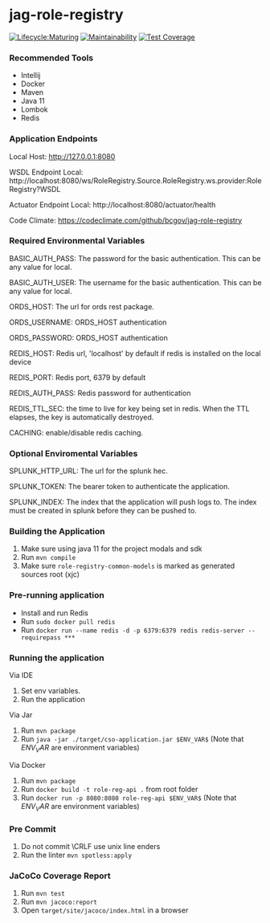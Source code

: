 # jag-role-registry

[![Lifecycle:Maturing](https://img.shields.io/badge/Lifecycle-Maturing-007EC6)](https://github.com/bcgov/jag-role-registry)
[![Maintainability](https://api.codeclimate.com/v1/badges/5a7027d5cc5800eeb2fe/maintainability)](https://codeclimate.com/github/bcgov/jag-role-registry/maintainability)
[![Test Coverage](https://api.codeclimate.com/v1/badges/5a7027d5cc5800eeb2fe/test_coverage)](https://codeclimate.com/github/bcgov/jag-role-registry/test_coverage)
### Recommended Tools
* Intellij
* Docker
* Maven
* Java 11
* Lombok
* Redis

### Application Endpoints

Local Host: http://127.0.0.1:8080

WSDL Endpoint Local: http://localhost:8080/ws/RoleRegistry.Source.RoleRegistry.ws.provider:RoleRegistry?WSDL

Actuator Endpoint Local: http://localhost:8080/actuator/health

Code Climate: https://codeclimate.com/github/bcgov/jag-role-registry

### Required Environmental Variables

BASIC_AUTH_PASS: The password for the basic authentication. This can be any value for local.

BASIC_AUTH_USER: The username for the basic authentication. This can be any value for local.

ORDS_HOST: The url for ords rest package.

ORDS_USERNAME: ORDS_HOST authentication

ORDS_PASSWORD: ORDS_HOST authentication

REDIS_HOST: Redis url, 'localhost' by default if redis is installed on the local device

REDIS_PORT: Redis port, 6379 by default

REDIS_AUTH_PASS: Redis password for authentication

REDIS_TTL_SEC: the time to live for key being set in redis. When the TTL elapses, the key is automatically destroyed.

CACHING: enable/disable redis caching.

### Optional Enviromental Variables
SPLUNK_HTTP_URL: The url for the splunk hec.

SPLUNK_TOKEN: The bearer token to authenticate the application.

SPLUNK_INDEX: The index that the application will push logs to. The index must be created in splunk
before they can be pushed to.

### Building the Application
1) Make sure using java 11 for the project modals and sdk
2) Run ``mvn compile``
3) Make sure ```role-registry-common-models``` is marked as generated sources root (xjc)

### Pre-running application
* Install and run Redis
* Run ```sudo docker pull redis```
* Run ```docker run --name redis -d -p 6379:6379 redis redis-server --requirepass ***```

### Running the application
Via IDE
1) Set env variables.
2) Run the application

Via Jar
1) Run ```mvn package```
2) Run ```java -jar ./target/cso-application.jar $ENV_VAR$```  (Note that $ENV_VAR$ are environment variables)

Via Docker
1) Run ```mvn package```
2) Run ```docker build -t role-reg-api .``` from root folder
3) Run ```docker run -p 8080:8080 role-reg-api $ENV_VAR$```  (Note that $ENV_VAR$ are environment variables)

### Pre Commit
1) Do not commit \CRLF use unix line enders
2) Run the linter ```mvn spotless:apply```

### JaCoCo Coverage Report
1) Run ```mvn test```
2) Run ```mvn jacoco:report```
3) Open ```target/site/jacoco/index.html``` in a browser
